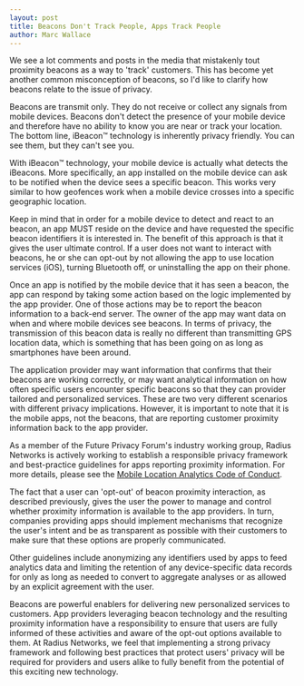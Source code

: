 ```yaml
---
layout: post
title: Beacons Don't Track People, Apps Track People
author: Marc Wallace
---
```


We see a lot comments and posts in the media that mistakenly tout proximity beacons as a way to 'track' customers.  This has become yet another common misconception of beacons, so I'd like to clarify how beacons relate to the issue of privacy.

Beacons are transmit only. They do not receive or collect any signals from mobile devices. Beacons don't detect the presence of your mobile device and therefore have no ability to know you are near or track your location.  The bottom line, iBeacon™ technology is inherently privacy friendly.  You can see them, but they can't see you.

With iBeacon™ technology, your mobile device is actually what detects the iBeacons. More specifically, an app installed on the mobile device can ask to be notified when the device sees a specific beacon. This works very similar to how geofences work when a mobile device crosses into a specific geographic location.

Keep in mind that in order for a mobile device to detect and react to an beacon, an app MUST reside on the device and have requested the specific beacon identifiers it is interested in. The benefit of this approach is that it gives the user ultimate control.  If a user does not want to interact with beacons, he or she can opt-out by not allowing the app to use location services (iOS), turning Bluetooth off, or uninstalling the app on their phone.

Once an app is notified by the mobile device that it has seen a beacon, the app can respond by taking some action based on the logic implemented by the app provider. One of those actions may be to report the beacon information to a back-end server. The owner of the app may want data on when and where mobile devices see beacons.  In terms of privacy, the transmission of this beacon data is really no different than transmitting GPS location data, which is something that has been going on as long as smartphones have been around.

The application provider may want information that confirms that their beacons are working correctly, or may want analytical information on how often specific users encounter specific beacons so that they can provider tailored and personalized services.  These are two very different scenarios with different privacy implications.  However, it is important to note that it is the mobile apps, not the beacons, that are reporting customer proximity information back to the app provider.

As a member of the Future Privacy Forum's industry working group, Radius Networks is actively working to establish a responsible privacy framework and best-practice guidelines for apps reporting proximity information.  For more details, please see the [Mobile Location Analytics Code of Conduct](http://smartstoreprivacy.org/mobile-location-analytics-opt-out/about-mobile-location-analytics-technology/).

The fact that a user can 'opt-out' of beacon proximity interaction, as described previously, gives the user the power to manage and control whether proximity information is available to the app providers.  In turn, companies providing apps should implement mechanisms that recognize the user's intent and be as transparent as possible with their customers to make sure that these options are properly communicated.

Other guidelines include anonymizing any identifiers used by apps to feed analytics data and limiting the retention of any device-specific data records for only as long as needed to convert to aggregate analyses or as allowed by an explicit agreement with the user.

Beacons are powerful enablers for delivering new personalized services to customers. App providers leveraging beacon technology and the resulting proximity information have a responsibility to ensure that users are fully informed of these activities and aware of the opt-out options available to them.  At Radius Networks, we feel that implementing a strong privacy framework and following best practices that protect users' privacy will be required for providers and users alike to fully benefit from the potential of this exciting new technology.

